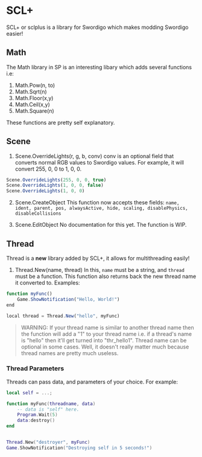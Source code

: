 # SCL+
SCL+ or sclplus is a library for Swordigo which makes modding Swordigo easier!

## Math
The Math library in SP is an interesting libary which adds several functions i.e:
1. Math.Pow(n, to)
2. Math.Sqrt(n)
3. Math.Floor(x,y)
4. Math.Ceil(x,y)
5. Math.Square(n)
   
These functions are pretty self explanatory.

## Scene
1. Scene.OverrideLights(r, g, b, conv)
conv is an optional field that converts normal RGB values to Swordigo values. For example, it will convert 255, 0, 0 to 1, 0, 0.
```js
Scene.OverrideLights(255, 0, 0, true)
Scene.OverrideLights(1, 0, 0, false)
Scene.OverrideLights(1, 0, 0)
```

2. Scene.CreateObject
This function now accepts these fields: `name, ident, parent, pos, alwaysActive, hide, scaling, disablePhysics, disableCollisions`

3. Scene.EditObject
No documentation for this yet. The function is WIP.

## Thread
Thread is a **new** library added by SCL+, it allows for multithreading easily!

1. Thread.New(name, thread)
In this, `name` must be a string, and `thread` must be a function.
This function also returns back the new thread name it converted to.
Examples:
```js
function myFunc()
    Game.ShowNotification("Hello, World!")
end

local thread = Thread.New("hello", myFunc)

```
> WARNING: If your thread name is similar to another thread name then the function will add a "1" to your thread name i.e. if a thread's name is "hello" then it'll get turned into "thr_hello1". Thread name can be optional in some cases. 
> Well, it doesn't really matter much because thread names are pretty much useless.

### Thread Parameters
Threads can pass data, and parameters of your choice. For example:
```lua
local self = ...;

function myFunc(threadname, data)
    -- data is "self" here.
    Program.Wait(5)
    data:destroy()
end


Thread.New("destroyer", myFunc)
Game.ShowNotification("Destroying self in 5 seconds!")
```
